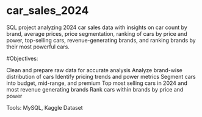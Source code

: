 # car_sales_2024
SQL project analyzing 2024 car sales data with insights on car count by brand, average prices, price segmentation, ranking of cars by price and power, top-selling cars, revenue-generating brands, and ranking brands by their most powerful cars.

#Objectives:

Clean and prepare raw data for accurate analysis
Analyze brand-wise distribution of cars
Identify pricing trends and power metrics
Segment cars into budget, mid-range, and premium
Top most selling cars in 2024 and most revenue generating brands
Rank cars within brands by price and power

Tools: MySQL, Kaggle Dataset


